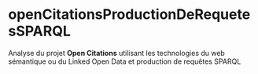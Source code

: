 # openCitationsProductionDeRequetesSPARQL
Analyse du projet **Open Citations** utilisant les technologies du web sémantique ou du Linked Open Data et production de requêtes SPARQL
